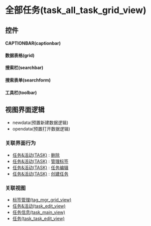 # 全部任务(task_all_task_grid_view)  <!-- {docsify-ignore-all} -->



## 控件
#### CAPTIONBAR(captionbar)
#### 数据表格(grid)
#### 搜索栏(searchbar)
#### 搜索表单(searchform)
#### 工具栏(toolbar)

## 视图界面逻辑
  * newdata(预置新建数据逻辑)
  * opendata(预置打开数据逻辑)


### 关联界面行为
  * [任务&活动(TASK)](module/crm/task) : [删除](module/crm/task#界面行为)
  * [任务&活动(TASK)](module/crm/task) : [管理标签](module/crm/task#界面行为)
  * [任务&活动(TASK)](module/crm/task) : [任务编辑](module/crm/task#界面行为)
  * [任务&活动(TASK)](module/crm/task) : [创建任务](module/crm/task#界面行为)

### 关联视图
  * [标签管理(tag_mgr_grid_view)](app/view/tag_mgr_grid_view)
  * [任务&活动(task_edit_view)](app/view/task_edit_view)
  * [任务信息(task_main_view)](app/view/task_main_view)
  * [任务(task_task_edit_view)](app/view/task_task_edit_view)

<script>
 const { createApp } = Vue
  createApp({
    data() {
      return {

      }
    }
  }).use(ElementPlus).mount('#app')
</script>